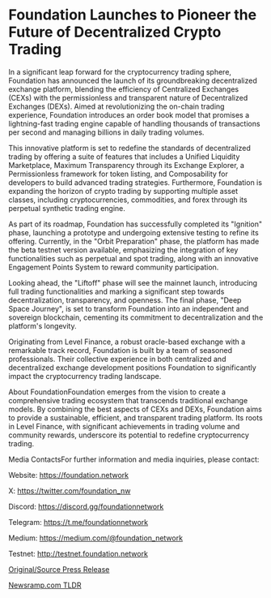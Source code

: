 # Foundation Launches to Pioneer the Future of Decentralized Crypto Trading

In a significant leap forward for the cryptocurrency trading sphere, Foundation has announced the launch of its groundbreaking decentralized exchange platform, blending the efficiency of Centralized Exchanges (CEXs) with the permissionless and transparent nature of Decentralized Exchanges (DEXs). Aimed at revolutionizing the on-chain trading experience, Foundation introduces an order book model that promises a lightning-fast trading engine capable of handling thousands of transactions per second and managing billions in daily trading volumes.

This innovative platform is set to redefine the standards of decentralized trading by offering a suite of features that includes a Unified Liquidity Marketplace, Maximum Transparency through its Exchange Explorer, a Permissionless framework for token listing, and Composability for developers to build advanced trading strategies. Furthermore, Foundation is expanding the horizon of crypto trading by supporting multiple asset classes, including cryptocurrencies, commodities, and forex through its perpetual synthetic trading engine.

As part of its roadmap, Foundation has successfully completed its "Ignition" phase, launching a prototype and undergoing extensive testing to refine its offering. Currently, in the "Orbit Preparation" phase, the platform has made the beta testnet version available, emphasizing the integration of key functionalities such as perpetual and spot trading, along with an innovative Engagement Points System to reward community participation.

Looking ahead, the "Liftoff" phase will see the mainnet launch, introducing full trading functionalities and marking a significant step towards decentralization, transparency, and openness. The final phase, "Deep Space Journey", is set to transform Foundation into an independent and sovereign blockchain, cementing its commitment to decentralization and the platform's longevity.

Originating from Level Finance, a robust oracle-based exchange with a remarkable track record, Foundation is built by a team of seasoned professionals. Their collective experience in both centralized and decentralized exchange development positions Foundation to significantly impact the cryptocurrency trading landscape.

About FoundationFoundation emerges from the vision to create a comprehensive trading ecosystem that transcends traditional exchange models. By combining the best aspects of CEXs and DEXs, Foundation aims to provide a sustainable, efficient, and transparent trading platform. Its roots in Level Finance, with significant achievements in trading volume and community rewards, underscore its potential to redefine cryptocurrency trading.

Media ContactsFor further information and media inquiries, please contact:

Website: https://foundation.network

X: https://twitter.com/foundation_nw

Discord: https://discord.gg/foundationnetwork

Telegram: https://t.me/foundationnetwork

Medium: https://medium.com/@foundation_network

Testnet: http://testnet.foundation.network 

[Original/Source Press Release](https://blockchainwire.io/press-release/foundation-launches-to-pioneer-the-future-of-decentralized-crypto-trading-) 

[Newsramp.com TLDR](https://newsramp.com/None) 